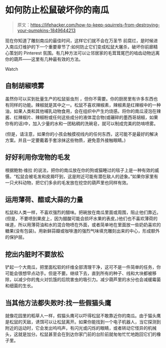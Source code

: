 # 如何防止松鼠破坏你的南瓜

> 原文：<https://lifehacker.com/how-to-keep-squirrels-from-destroying-your-pumpkins-1849644213>

现在你知道了雕刻南瓜的最佳时间，这样它们就不会在万圣节 前腐烂，是时候进入南瓜灯维护的下一个重要章节了:如何防止它们变成松鼠大屠杀，破坏你前廊精心策划的 Pinterest 氛围。有几种方法可以让邻居家的毛茸茸尾巴的啮齿动物远离你的葫芦——这里有几种最有效的方法。

Watch

## 自制胡椒喷雾

虽然你可以买到批量生产的松鼠驱虫剂 ，但你不需要。你的厨房里有许多东西也有同样的功能。辣椒就是其中之一。松鼠不喜欢辣椒素，辣椒素是红辣椒中的一种油，如果人类和其他哺乳动物食用，会在组织中产生灼烧感。将你的南瓜浸泡在辣酱、红辣椒片、辣椒粉或任何这些成分的液体混合物(或碾碎的墨西哥胡椒，如果你有的话)中，加入少量的水和一团粘稠的洗碗皂，就可以制成完美的防啃喷雾。

(但是，请注意，如果你的小孩会触摸视线内的任何东西，这可能不是最好的解决方案。并且一定要戴着手套涂抹这些物质，避免意外接触眼睛。)

## 好好利用你宠物的毛发

根据鲍勃·维拉 的说法，把你的南瓜放在你的狗或猫睡过的毯子上是一种有效的威慑。“松鼠会被毛发和皮屑吓到，这是附近可能有潜在敌人的迹象。”如果你家里有一只犬科动物，把它们多余的毛发放在挖空的葫芦里也同样有效。

## 运用薄荷、醋或大蒜的力量

松鼠和人类一样，不喜欢强烈的醋味。把碗放在南瓜里面或周围，阻止他们靠近。(但是，不要喷到果皮上，因为醋酸可能会损坏水果的表皮。)他们也不喜欢薄荷的味道，所以用薄荷油和水的混合物喷在外面，或者简单地在里面放一些奶奶喜欢的糖果(没有包装)。用新鲜蒜瓣或咖啡渣的强烈气味填充雕刻出来的中心，形成额外的保护层。

## **挖出内脏时不要放松**

铲起一个大南瓜，把里面松软的纤维全部清理干净，这可不是一件简单的任务，你可能会很想早点动手。但是不要。继续下去，直到所有的种子、线和大块都被移除，以减少你的鬼火对饥饿的后院害虫的吸引力。减少葫芦里的水分也会减缓霉菌和细菌的生长。

## 当其他方法都失败时:找一些假猫头鹰

就像花园里的稻草人一样，假猫头鹰可以吓得松鼠不敢靠近你的南瓜。由于猫头鹰是松鼠的天敌，诱饵可以让松鼠离开。如果你能找到一个电子机器人，当它探测到附近的运动时，它会发出呜呜声，有闪光或闪烁的眼睛，或者转动它怪异的机械头，这就是加分。松鼠甚至会在到达你家门前的台阶前就匆匆忙忙地跑回它们的橡子里。